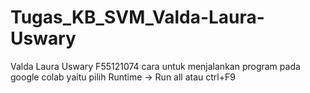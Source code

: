 # Tugas_KB_SVM_Valda-Laura-Uswary
Valda Laura Uswary
F55121074
cara untuk menjalankan program pada google colab yaitu pilih Runtime -> Run all atau ctrl+F9
